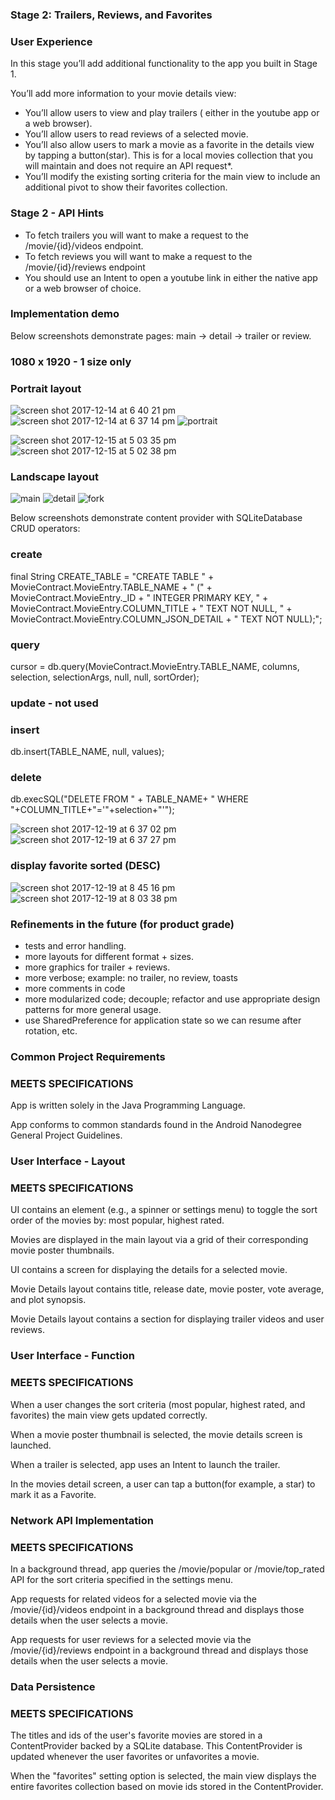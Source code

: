 
### Stage 2: Trailers, Reviews, and Favorites
### User Experience
In this stage you’ll add additional functionality to the app you built in Stage 1.


You’ll add more information to your movie details view:

- You’ll allow users to view and play trailers ( either in the youtube app or a web browser).
- You’ll allow users to read reviews of a selected movie.
- You’ll also allow users to mark a movie as a favorite in the details view by tapping a button(star). This is for a local movies collection that you will maintain and does not require an API request*.
- You’ll modify the existing sorting criteria for the main view to include an additional pivot to show their favorites collection.

### Stage 2 - API Hints

- To fetch trailers you will want to make a request to the /movie/{id}/videos endpoint.
- To fetch reviews you will want to make a request to the /movie/{id}/reviews endpoint
- You should use an Intent to open a youtube link in either the native app or a web browser of choice.

### Implementation demo

Below screenshots demonstrate pages: main -> detail -> trailer or review.

### 1080 x 1920 - 1 size only

### Portrait layout
![screen shot 2017-12-14 at 6 40 21 pm](https://user-images.githubusercontent.com/1282659/34021237-46d6f678-e0fe-11e7-9793-7cc41c5cb069.png)
![screen shot 2017-12-14 at 6 37 14 pm](https://user-images.githubusercontent.com/1282659/34021156-e60eec88-e0fd-11e7-8a34-8e6642d5d0c6.png)
![portrait](https://user-images.githubusercontent.com/1282659/34323796-66fe1626-e81e-11e7-84c9-0ddf7d4d53df.png)

![screen shot 2017-12-15 at 5 03 35 pm](https://user-images.githubusercontent.com/1282659/34063806-2cf4f874-e1ba-11e7-84a0-f73e299ce8bb.png)
![screen shot 2017-12-15 at 5 02 38 pm](https://user-images.githubusercontent.com/1282659/34063809-327879c4-e1ba-11e7-88f4-d3486a27b5a9.png)

### Landscape layout
![main](https://user-images.githubusercontent.com/1282659/34073577-eac8d346-e261-11e7-81c1-c3ea69da0d6e.png)
![detail](https://user-images.githubusercontent.com/1282659/34073578-ec7a7f46-e261-11e7-81ab-acb66608f5b9.png)
![fork](https://user-images.githubusercontent.com/1282659/34073579-eedd7a90-e261-11e7-8a1d-2e0386371248.png)

Below screenshots demonstrate content provider with SQLiteDatabase CRUD operators: 

### create
final String CREATE_TABLE = "CREATE TABLE "  + MovieContract.MovieEntry.TABLE_NAME + " (" +
                MovieContract.MovieEntry._ID                 + " INTEGER PRIMARY KEY, " +
                MovieContract.MovieEntry.COLUMN_TITLE        + " TEXT NOT NULL, " +
                MovieContract.MovieEntry.COLUMN_JSON_DETAIL  + " TEXT NOT NULL);";
                
### query
cursor = db.query(MovieContract.MovieEntry.TABLE_NAME,
                        columns,
                        selection,
                        selectionArgs,
                        null,
                        null,
                        sortOrder);

### update - not used

### insert
db.insert(TABLE_NAME, null, values);

### delete
db.execSQL("DELETE FROM " + TABLE_NAME+ " WHERE "+COLUMN_TITLE+"='"+selection+"'");

![screen shot 2017-12-19 at 6 37 02 pm](https://user-images.githubusercontent.com/1282659/34185963-3c3d2f9a-e4ee-11e7-94f0-185cf6f608b1.png)
![screen shot 2017-12-19 at 6 37 27 pm](https://user-images.githubusercontent.com/1282659/34185964-3c509076-e4ee-11e7-96c1-44732bf56dea.png)

### display favorite sorted (DESC)
![screen shot 2017-12-19 at 8 45 16 pm](https://user-images.githubusercontent.com/1282659/34188751-91aaf39a-e4fd-11e7-85db-f9578ebfe6f3.png)
![screen shot 2017-12-19 at 8 03 38 pm](https://user-images.githubusercontent.com/1282659/34187621-fa4d4a70-e4f7-11e7-8f00-2bf928dac3df.png)

### Refinements in the future (for product grade)
- tests and error handling.
- more layouts for different format + sizes.
- more graphics for trailer + reviews.
- more verbose; example: no trailer, no review, toasts
- more comments in code
- more modularized code; decouple; refactor and use appropriate design patterns for more general usage.
- use SharedPreference for application state so we can resume after rotation, etc.

### Common Project Requirements

### MEETS SPECIFICATIONS
App is written solely in the Java Programming Language.

App conforms to common standards found in the Android Nanodegree General Project Guidelines.

### User Interface - Layout

### MEETS SPECIFICATIONS
UI contains an element (e.g., a spinner or settings menu) to toggle the sort order of the movies by: most popular, highest rated.

Movies are displayed in the main layout via a grid of their corresponding movie poster thumbnails.

UI contains a screen for displaying the details for a selected movie.

Movie Details layout contains title, release date, movie poster, vote average, and plot synopsis.

Movie Details layout contains a section for displaying trailer videos and user reviews.

### User Interface - Function

### MEETS SPECIFICATIONS
When a user changes the sort criteria (most popular, highest rated, and favorites) the main view gets updated correctly.

When a movie poster thumbnail is selected, the movie details screen is launched.

When a trailer is selected, app uses an Intent to launch the trailer.

In the movies detail screen, a user can tap a button(for example, a star) to mark it as a Favorite.

### Network API Implementation

### MEETS SPECIFICATIONS
In a background thread, app queries the /movie/popular or /movie/top_rated API for the sort criteria specified in the settings menu.

App requests for related videos for a selected movie via the /movie/{id}/videos endpoint in a background thread and displays those details when the user selects a movie.

App requests for user reviews for a selected movie via the /movie/{id}/reviews endpoint in a background thread and displays those details when the user selects a movie.

### Data Persistence

### MEETS SPECIFICATIONS
The titles and ids of the user's favorite movies are stored in a ContentProvider backed by a SQLite database. This ContentProvider is updated whenever the user favorites or unfavorites a movie.

When the "favorites" setting option is selected, the main view displays the entire favorites collection based on movie ids stored in the ContentProvider.
